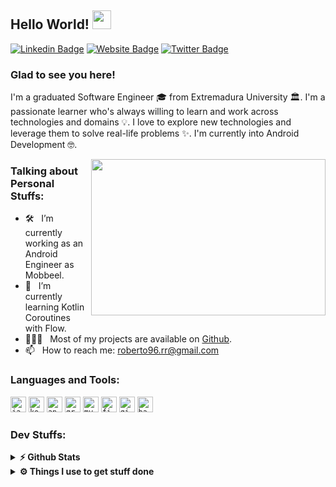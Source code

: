 ## Hello World! <img src="https://raw.githubusercontent.com/iampavangandhi/iampavangandhi/master/gifs/Hi.gif" width="30px"></h2>

[![Linkedin Badge](https://img.shields.io/badge/-LinkedIn-0e76a8?style=flat-square&logo=Linkedin&logoColor=white)](https://www.linkedin.com/in/rrodriguze/)
[![Website Badge](https://img.shields.io/badge/Website-3b5998?style=flat-square&logo=google-chrome&logoColor=white)](https://www.ruki.es/)
[![Twitter Badge](https://img.shields.io/badge/-Twitter-00acee?style=flat-square&logo=Twitter&logoColor=white)](https://twitter.com/roberto96rr)

### Glad to see you here!

I'm a graduated Software Engineer 🎓 from Extremadura University 🏛. I'm a passionate learner who's always willing to learn and work across technologies and domains 💡. I love to explore new technologies and leverage them to solve real-life problems ✨. I'm currently into Android Development  🤓.

<img align="right" height="250" width="375" alt="" src="https://raw.githubusercontent.com/iampavangandhi/iampavangandhi/master/gifs/coder.gif" />

### Talking about Personal Stuffs:

- 🛠 &nbsp; I’m currently working as an Android Engineer as Mobbeel.
- 🚀 &nbsp; I’m currently learning Kotlin Coroutines with Flow.
- 👨🏻‍💻 &nbsp; Most of my projects are available on [Github](https://github.com/rrodriguze).
- 📫 &nbsp; How to reach me: roberto96.rr@gmail.com

### Languages and Tools:

<code><img height="25" src="https://www.vectorlogo.zone/logos/java/java-ar21.svg" alt="java"></code>
<code><img height="25" src="https://www.vectorlogo.zone/logos/kotlinlang/kotlinlang-ar21.svg" alt="kotlin"></code>
<code><img height="25" src="https://www.vectorlogo.zone/logos/android/android-ar21.svg" alt="android"></code>
<code><img height="25" src="https://www.vectorlogo.zone/logos/gradle/gradle-ar21.svg" alt="gradle"></code>
<code><img height="25" src="https://www.vectorlogo.zone/logos/mysql/mysql-ar21.svg" alt="mysql"></code>
<code><img height="25" src="https://www.vectorlogo.zone/logos/firebase/firebase-ar21.svg" alt="firebase"></code>
<code><img height="25" src="https://www.vectorlogo.zone/logos/git-scm/git-scm-ar21.svg" alt="git"></code>
<code><img height="25" src="https://www.vectorlogo.zone/logos/gnu_bash/gnu_bash-ar21.svg" alt="bash"></code>

### Dev Stuffs:

<details>	
  <summary><b>⚡ Github Stats</b></summary>

<img alt="" src="https://github-readme-stats.vercel.app/api?username=rrodriguze&show_icons=true&hide_border=true" />
</details>

 
<details>	
  <summary><b>⚙️ Things I use to get stuff done</b></summary>
  	<br /><ul>
  	    <li><b>OS:</b> MacOS</li>
  	    <li><b>Browser</b> Chrome</li>
	    <li><b>Code Editor:</b> Android Studio // VSCode</li>
	    <li><b>To Stay Updated:</b> Dev.to, Medium and Twitter</li>
	    <br />
	</ul>	
</details>

#

<div align="center">

</div>
